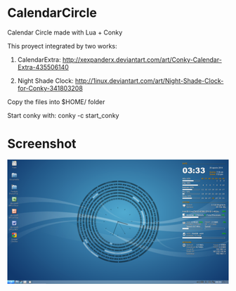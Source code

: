 CalendarCircle
==============

Calendar Circle made with Lua + Conky

This proyect integrated by two works:

1. CalendarExtra: http://xexpanderx.deviantart.com/art/Conky-Calendar-Extra-435506140

2. Night Shade Clock: http://1inux.deviantart.com/art/Night-Shade-Clock-for-Conky-341803208

Copy the files into $HOME/ folder

Start conky with:
      conky -c start_conky

Screenshot
==========
<img src='ScreenShot.png' alt='image' />
